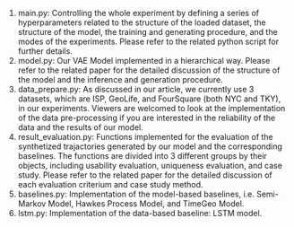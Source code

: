 
1. main.py: Controlling the whole experiment by defining a series of hyperparameters related to the structure of the loaded dataset, the structure of the model, the training and generating procedure, and the modes of the experiments. Please refer to the related python script for further details.
2. model.py: Our VAE Model implemented in a hierarchical way. Please refer to the related paper for the detailed discussion of the structure of the model and the inference and generation procedure. 
3. data_prepare.py: As discussed in our article, we currently use 3 datasets, which are ISP, GeoLife, and FourSquare (both NYC and TKY), in our experiments. Viewers are welcomed to look at the implementation of the data pre-processing if you are interested in the reliability of the data and the results of our model.
4. result_evaluation.py: Functions implemented for the evaluation of the synthetized trajactories generated by our model and the corresponding baselines. The functions are divided into 3 different groups by their objects, including usability evaluation, uniqueness evaluation, and case study. Please refer to the related paper for the detailed discussion of each evaluation criterium and case study method.
5. baselines.py: Implementation of the model-based baselines, i.e. Semi-Markov Model, Hawkes Process Model, and TimeGeo Model. 
6. lstm.py: Implementation of the data-based baseline: LSTM model. 
